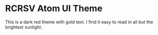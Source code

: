 # RCRSV Atom UI Theme

This is a dark red theme with gold text. I find it easy to read in all but the brightest sunlight.
